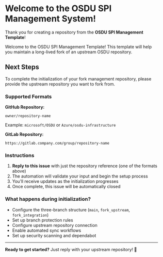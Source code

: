 # Welcome to the OSDU SPI Management System!

Thank you for creating a repository from the **OSDU SPI Management Template**!

Welcome to the OSDU SPI Management Template! This template will help you maintain a long-lived fork of an upstream OSDU repository.

## Next Steps

To complete the initialization of your fork management repository, please provide the upstream repository you want to fork from.

### Supported Formats

**GitHub Repository:**
```
owner/repository-name
```
Example: `microsoft/OSDU` or `Azure/osdu-infrastructure`

**GitLab Repository:**
```
https://gitlab.company.com/group/repository-name
```

### Instructions

1. **Reply to this issue** with just the repository reference (one of the formats above)
2. The automation will validate your input and begin the setup process
3. You'll receive updates as the initialization progresses
4. Once complete, this issue will be automatically closed

### What happens during initialization?

- Configure the three-branch structure (`main`, `fork_upstream`, `fork_integration`)
- Set up branch protection rules
- Configure upstream repository connection
- Enable automated sync workflows
- Set up security scanning and dependabot

---

**Ready to get started?** Just reply with your upstream repository! 🎯